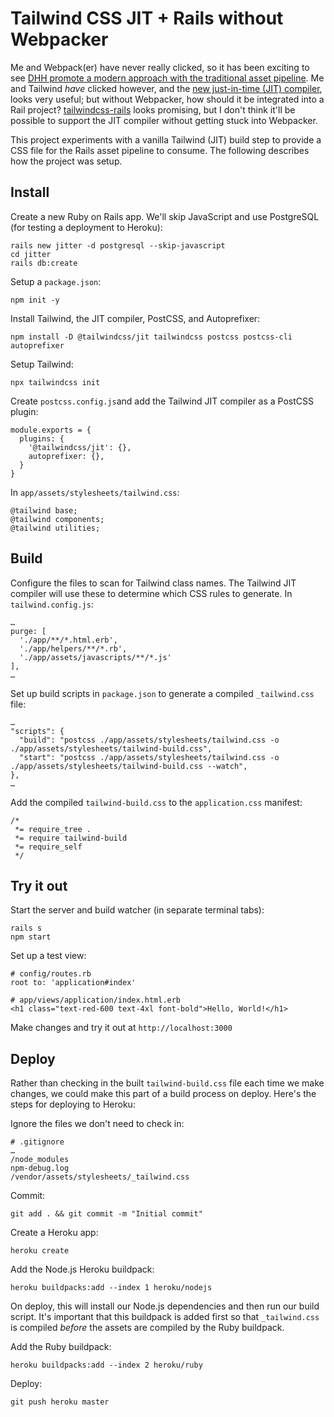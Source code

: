 # Tailwind CSS JIT + Rails without Webpacker

Me and Webpack(er) have never really clicked, so it has been exciting to see [DHH promote a modern approach with the traditional asset pipeline](https://github.com/hotwired/hotwire-rails-demo-chat). Me and Tailwind _have_  clicked however, and the [new just-in-time (JIT) compiler](https://blog.tailwindcss.com/just-in-time-the-next-generation-of-tailwind-css), looks very useful; but without Webpacker, how should it be integrated into a Rail project? [tailwindcss-rails](https://github.com/rails/tailwindcss-rails) looks promising, but I don't think it'll be possible to support the JIT compiler without getting stuck into Webpacker.

This project experiments with a vanilla Tailwind (JIT) build step to provide a CSS file for the Rails asset pipeline to consume. The following describes how the project was setup.

## Install

Create a new Ruby on Rails app. We'll skip JavaScript and use PostgreSQL (for testing a deployment to Heroku):
```
rails new jitter -d postgresql --skip-javascript
cd jitter
rails db:create
```

Setup a `package.json`:
```
npm init -y
```

Install Tailwind, the JIT compiler, PostCSS, and Autoprefixer:
```
npm install -D @tailwindcss/jit tailwindcss postcss postcss-cli autoprefixer
```

Setup Tailwind:
```
npx tailwindcss init
```

Create `postcss.config.js`and add the Tailwind JIT compiler as a PostCSS plugin:
```
module.exports = {
  plugins: {
    '@tailwindcss/jit': {},
    autoprefixer: {},
  }
}
```

In `app/assets/stylesheets/tailwind.css`:
```
@tailwind base;
@tailwind components;
@tailwind utilities;
```

## Build

Configure the files to scan for Tailwind class names. The Tailwind JIT compiler will use these to determine which CSS rules to generate. In `tailwind.config.js`:
```
…
purge: [
  './app/**/*.html.erb',
  './app/helpers/**/*.rb',
  './app/assets/javascripts/**/*.js'
],
…
```

Set up build scripts in `package.json` to generate a compiled `_tailwind.css` file:
```
…
"scripts": {
  "build": "postcss ./app/assets/stylesheets/tailwind.css -o ./app/assets/stylesheets/tailwind-build.css",
  "start": "postcss ./app/assets/stylesheets/tailwind.css -o ./app/assets/stylesheets/tailwind-build.css --watch",
},
…
```

Add the compiled `tailwind-build.css` to the `application.css` manifest:
```
/*
 *= require_tree .
 *= require tailwind-build
 *= require_self
 */
```

## Try it out

Start the server and build watcher (in separate terminal tabs):
```
rails s
npm start
```

Set up a test view:
```
# config/routes.rb
root to: 'application#index'
```

```
# app/views/application/index.html.erb
<h1 class="text-red-600 text-4xl font-bold">Hello, World!</h1>
```

Make changes and try it out at `http://localhost:3000`

## Deploy

Rather than checking in the built `tailwind-build.css` file each time we make changes, we could make this part of a build process on deploy. Here's the steps for deploying to Heroku:

Ignore the files we don't need to check in:
```
# .gitignore
…
/node_modules
npm-debug.log
/vendor/assets/stylesheets/_tailwind.css
```

Commit:
```
git add . && git commit -m "Initial commit"
```

Create a Heroku app:
```
heroku create
```

Add the Node.js Heroku buildpack:
```
heroku buildpacks:add --index 1 heroku/nodejs
```
On deploy, this will install our Node.js dependencies and then run our build script. It's important that this buildpack is added first so that `_tailwind.css` is compiled _before_ the assets are compiled by the Ruby buildpack.

Add the Ruby buildpack:
```
heroku buildpacks:add --index 2 heroku/ruby
```

Deploy:

```
git push heroku master
```
